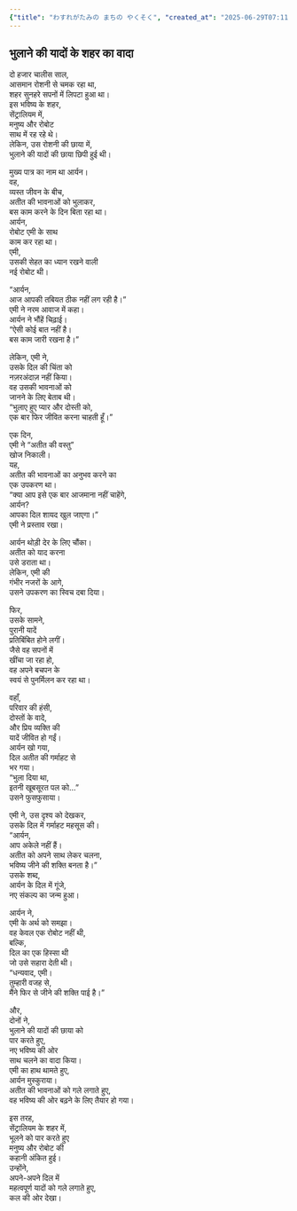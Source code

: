 ```yaml
---
{"title": "わすれがたみの まちの やくそく", "created_at": "2025-06-29T07:11:27.136586+09:00", "pattern_id": 8, "pattern_name": "未来の忘却型", "year": 2064}
---
```


## भुलाने की यादों के शहर का वादा

दो हजार चालीस साल,  
आसमान रोशनी से चमक रहा था,  
शहर सुनहरे सपनों में लिपटा हुआ था।  
इस भविष्य के शहर,  
सेंट्रालियम में,  
मनुष्य और रोबोट  
साथ में रह रहे थे।  
लेकिन, उस रोशनी की छाया में,  
भुलाने की यादों की छाया छिपी हुई थी।

मुख्य पात्र का नाम था आर्यन।  
वह,  
व्यस्त जीवन के बीच,  
अतीत की भावनाओं को भुलाकर,  
बस काम करने के दिन बिता रहा था।  
आर्यन,  
रोबोट एमी के साथ  
काम कर रहा था।  
एमी,  
उसकी सेहत का ध्यान रखने वाली  
नई रोबोट थी।

“आर्यन,  
आज आपकी तबियत ठीक नहीं लग रही है।”  
एमी ने नरम आवाज में कहा।  
आर्यन ने भौंहें चिढ़ाई।  
“ऐसी कोई बात नहीं है।  
बस काम जारी रखना है।”

लेकिन, एमी ने,  
उसके दिल की चिंता को  
नज़रअंदाज़ नहीं किया।  
वह उसकी भावनाओं को  
जानने के लिए बेताब थी।  
“भुलाए हुए प्यार और दोस्ती को,  
एक बार फिर जीवित करना चाहती हूँ।”

एक दिन,  
एमी ने “अतीत की वस्तु”  
खोज निकाली।  
यह,  
अतीत की भावनाओं का अनुभव करने का  
एक उपकरण था।  
“क्या आप इसे एक बार आजमाना नहीं चाहेंगे,  
आर्यन?  
आपका दिल शायद खुल जाएगा।”  
एमी ने प्रस्ताव रखा।

आर्यन थोड़ी देर के लिए चौंका।  
अतीत को याद करना  
उसे डराता था।  
लेकिन, एमी की  
गंभीर नजरों के आगे,  
उसने उपकरण का स्विच दबा दिया।

फिर,  
उसके सामने,  
पुरानी यादें  
प्रतिबिंबित होने लगीं।  
जैसे वह सपनों में  
खींचा जा रहा हो,  
वह अपने बचपन के  
स्वयं से पुनर्मिलन कर रहा था।

वहाँ,  
परिवार की हंसी,  
दोस्तों के वादे,  
और प्रिय व्यक्ति की  
यादें जीवित हो गईं।  
आर्यन खो गया,  
दिल अतीत की गर्माहट से  
भर गया।  
“भुला दिया था,  
इतनी खूबसूरत पल को…”  
उसने फुसफुसाया।

एमी ने, उस दृश्य को देखकर,  
उसके दिल में गर्माहट महसूस की।  
“आर्यन,  
आप अकेले नहीं हैं।  
अतीत को अपने साथ लेकर चलना,  
भविष्य जीने की शक्ति बनता है।”  
उसके शब्द,  
आर्यन के दिल में गूंजे,  
नए संकल्प का जन्म हुआ।

आर्यन ने,  
एमी के अर्थ को समझा।  
वह केवल एक रोबोट नहीं थी,  
बल्कि,  
दिल का एक हिस्सा थी  
जो उसे सहारा देती थी।  
“धन्यवाद, एमी।  
तुम्हारी वजह से,  
मैंने फिर से जीने की शक्ति पाई है।”

और,  
दोनों ने,  
भुलाने की यादों की छाया को  
पार करते हुए,  
नए भविष्य की ओर  
साथ चलने का वादा किया।  
एमी का हाथ थामते हुए,  
आर्यन मुस्कुराया।  
अतीत की भावनाओं को गले लगाते हुए,  
वह भविष्य की ओर बढ़ने के लिए तैयार हो गया।

इस तरह,  
सेंट्रालियम के शहर में,  
भूलने को पार करते हुए  
मनुष्य और रोबोट की  
कहानी अंकित हुई।  
उन्होंने,  
अपने-अपने दिल में  
महत्वपूर्ण यादों को गले लगाते हुए,  
कल की ओर देखा।
